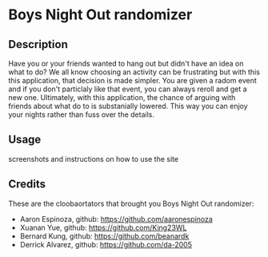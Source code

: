 # Boys Night Out randomizer

## Description

Have you or your friends wanted to hang out but didn't have an idea on what to do? We all know choosing an activity can be frustrating but with this this application, that decision is made simpler. You are given a radom event and if you don't particlaly like that event, you can always reroll and get a new one. Ultimately, with this application, the chance of arguing with friends about what do to is substanially lowered. This way you can enjoy your nights rather than fuss over the details.

## Usage

screenshots and instructions on how to use the site 

## Credits

These are the cloobaortators that brought you Boys Night Out randomizer:
- Aaron Espinoza, github: https://github.com/aaronespinoza
- Xuanan Yue, github: https://github.com/King23WL
- Bernard Kung, github: https://github.com/beanardk
- Derrick Alvarez, github: https://github.com/da-2005